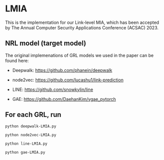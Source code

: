 # LMIA

This is the implementation for our Link-level MIA, which has been accepted by The Annual Computer Security Applications Conference (ACSAC) 2023.

## NRL model (target model)

The original implemenations of GRL models we used in the paper can be found here:

- Deepwalk: https://github.com/phanein/deepwalk

- node2vec: https://github.com/lucashu1/link-prediction

- LINE: https://github.com/snowkylin/line

- GAE: https://github.com/DaehanKim/vgae_pytorch

## For each GRL, run

    python deepwalk-LMIA.py
    
    python node2vec-LMIA.py

    python line-LMIA.py
    
    python gae-LMIA.py




